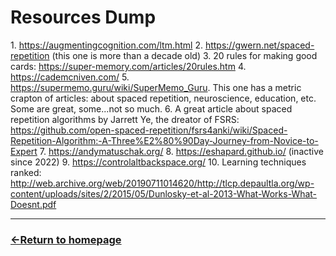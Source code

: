 # Resources Dump

1​.​ https://augmentingcognition.com/ltm.html
2​.​ https://gwern.net/spaced-repetition  (this one is more than a decade old)
3​.​ 20 rules for making good cards: https://super-memory.com/articles/20rules.htm
4​.​ https://cademcniven.com/
5​.​ https://supermemo.guru/wiki/SuperMemo_Guru. This one has a metric crapton of articles: about spaced repetition, neuroscience, education, etc. Some are great, some...not so much.
6​.​ A great article about spaced repetition algorithms by Jarrett Ye, the dreator of FSRS: https://github.com/open-spaced-repetition/fsrs4anki/wiki/Spaced-Repetition-Algorithm:-A-Three%E2%80%90Day-Journey-from-Novice-to-Expert
7​.​ https://andymatuschak.org/
8​.​ https://eshapard.github.io/ (inactive since 2022)
9​.​ https://controlaltbackspace.org/
10​.​ Learning techniques ranked: http://web.archive.org/web/20190711014620/http://tlcp.depaultla.org/wp-content/uploads/sites/2/2015/05/Dunlosky-et-al-2013-What-Works-What-Doesnt.pdf

___
### [←Return to homepage](https://expertium.github.io/)

